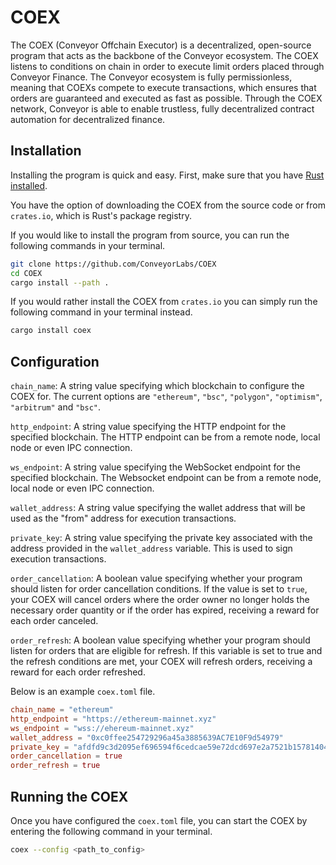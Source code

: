 # COEX

The COEX (Conveyor Offchain Executor) is a decentralized, open-source program that acts as the backbone of the Conveyor ecosystem. The COEX listens to conditions on chain in order to execute limit orders placed through Conveyor Finance. The Conveyor ecosystem is fully permissionless, meaning that COEXs compete to execute transactions, which ensures that orders are guaranteed and executed as fast as possible. Through the COEX network, Conveyor is able to enable trustless, fully decentralized contract automation for decentralized finance.

## Installation
Installing the program is quick and easy. First, make sure that you have [Rust installed](https://www.rust-lang.org/tools/install).

You have the option of downloading the COEX from the source code or from `crates.io`, which is Rust's package registry. 

If you would like to install the program from source, you can run the following commands in your terminal.

```bash
git clone https://github.com/ConveyorLabs/COEX
cd COEX
cargo install --path .
```

If you would rather install the COEX from `crates.io` you can simply run the following command in your terminal instead.

```bash
cargo install coex
```


## Configuration


`chain_name`: A string value specifying which blockchain to configure the COEX for. The current options are `"ethereum"`, `"bsc"`,  `"polygon"`, `"optimism"`, `"arbitrum"` and `"bsc"`.

`http_endpoint`: A string value specifying the HTTP endpoint for the specified blockchain. The HTTP endpoint can be from a remote node, local node or even IPC connection.

`ws_endpoint`: A string value specifying the WebSocket endpoint for the specified blockchain. The Websocket endpoint can be from a remote node, local node or even IPC connection.

`wallet_address`: A string value specifying the wallet address that will be used as the "from" address for execution transactions.

`private_key`: A string value specifying the private key associated with the address provided in the `wallet_address` variable. This is used to sign execution transactions.

`order_cancellation`: A boolean value specifying whether your program should listen for order cancellation conditions. If the value is set to `true`, your COEX will cancel orders where the order owner no longer holds the necessary order quantity or if the order has expired, receiving a reward for each order canceled.

`order_refresh`: A boolean value specifying whether your program should listen for orders that are eligible for refresh. If this variable is set to true and the refresh conditions are met, your COEX will refresh orders, receiving a reward for each order refreshed.


Below is an example `coex.toml` file.

```toml
chain_name = "ethereum"
http_endpoint = "https://ethereum-mainnet.xyz"
ws_endpoint = "wss://ehereum-mainnet.xyz"
wallet_address = "0xc0ffee254729296a45a3885639AC7E10F9d54979"
private_key = "afdfd9c3d2095ef696594f6cedcae59e72dcd697e2a7521b1578140422a4f890"
order_cancellation = true
order_refresh = true
```

## Running the COEX

Once you have configured the `coex.toml` file, you can start the COEX by entering the following command in your terminal.

```bash
coex --config <path_to_config>
```